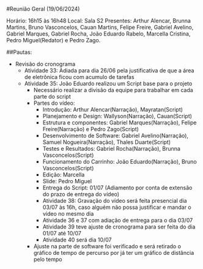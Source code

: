 #Reunião Geral (19/06/2024)

Horário: 16h15 às 16h48
Local: Sala S2
Presentes: Arthur Alencar, Brunna Martins, Bruno Vasconcelos, Cauan Martins, Felipe Freire, Gabriel Avelino, Gabriel Marques, Gabriel Rocha,
João Eduardo Rabelo, Marcella Cristina, Pedro Miguel(Redator) e Pedro Zago.

##Pautas:

- Revisão do cronograma
  - Atividade 33: Adiada para dia 26/06 pela justificativa de que a área de eletrônica ficou com acumulo de tarefas
  - Atividade 35: João Eduardo realizou um Script base para o projeto
    - Necessário realizar a divisão da equipe para trabalhar em cada parte do script
    - Partes do vídeo:
        - Introdução: Arthur Alencar(Narração), Mayratan(Script)
        - Planejamento e Design: Wallyson(Narração), Cauan(Script)
        - Estrutura e componentes: Gabriel Marques(Narração), Felipe Freire(Narração) e Pedro Zago(Script)
        - Desenvolvimento de Software: Gabriel Avelino(Narração), Samuel Nogueira(Narração), Thales Duarte(Script)
        - Testes e Resultados: Gabriel Rocha(Narração), Brunna Vasconcelos(Script)
        - Funcionamento do Carrinho: João Eduardo(Narração), Bruno Vasconcelos(Script)
        - Edição: Marcella
        - Slide: Pedro Miguel
      - Entrega do Script: 01/07 (Adiamento por conta de extensão do prazo de entrega do vídeo)
      - Atividade 38: Gravação do vídeo será feita presencial dia 03/07 às 16h, caso alguém não possa justificar e mandar o vídeo no mesmo dia
      - Atividade 36 e 37 com adiação de entrega para o dia 03/07
      - Atividade 39 teve ajuste de cronograma para ser feita do dia 01/07 até 10/07
      - Atividade 40 será dia 10/07
    - Ajuste na parte de software foi verificado e será retirado o gráfico de tempo de percurso por já ter um gráfico de distância pelo tempo
